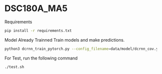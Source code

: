 # DSC180A_MA5
 
Requirements
```bash
pip install -r requirements.txt
```
Model Already Trainned 
Train models and make predictions.
```bash
python3 dcrnn_train_pytorch.py --config_filename=data/model/dcrnn_cov.yaml
```
For Test, run the following command
```bash
./test.sh
```
